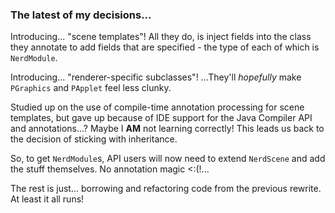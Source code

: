 ### The latest of my decisions...

Introducing... "scene templates"! All they do, is inject fields into the class they annotate to add fields that are specified - the type of each of which is `NerdModule`.

Introducing... "renderer-specific subclasses"! ...They'll *hopefully* make `PGraphics` and `PApplet` feel less clunky.

Studied up on the use of compile-time annotation processing for scene templates, but gave up because of IDE support for the Java Compiler API and annotations...? Maybe I **AM** not learning correctly! This leads us back to the decision of sticking with inheritance.

So, to get `NerdModule`s, API users will now need to extend `NerdScene` and add the stuff themselves. No annotation magic <:(!...

The rest is just... borrowing and refactoring code from the previous rewrite.  
At least it all runs!
